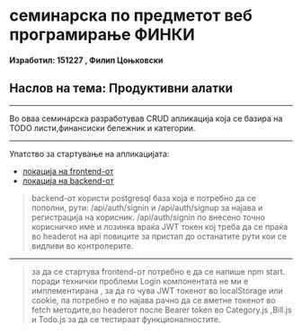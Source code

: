 # семинарска по предметот веб програмирање ФИНКИ
#### Изработил: 151227 , Филип Цоњковски 
## Наслов на тема: Продуктивни алатки 

---

Во оваа семинарска разработував CRUD апликација која се базира на TODO листи,финансиски бележник и категории.

---

Упатство за стартување на апликацијата:
- [ локација на frontend-от ](https://github.com/no-ctrl/wp/tree/master/react/app )
- [ локација на backend-от ](https://github.com/no-ctrl/wp/tree/master/wp%20project/src/main/java/mk/ukim/finki/wp/demo)

>backend-от користи postgresql база која е потребно да се пополни,
>рути:  /api/auth/signin и /api/auth/signup  за најава и регистрација на корисник.
>/api/auth/signin по внесено точно корисничко име и лозинка враќа JWT токен кој треба да се праќа во headerot на api повиците за пристап до останатите рути кои се видливи во контролерите.
---
>за да се стартува frontend-от  потребно е да се напише npm start.
>поради технички проблеми Login компонентата не ми е имплементирана ,
>за да го чува JWT токенот во localStorage или cookie, па потребно е по најава  рачно да се вметне токенот вo fetch методите,во headerот после Bearer token во 
>Category.js ,Bill.js и Todo.js за да се тестираат функционалностите.
